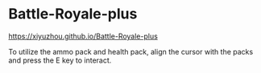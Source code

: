 # Battle-Royale-plus
https://xiyuzhou.github.io/Battle-Royale-plus
<p>To utilize the ammo pack and health pack, align the cursor with the packs and press the E key to interact.
